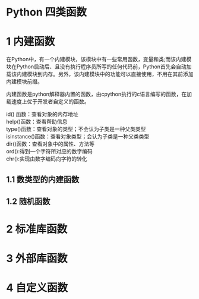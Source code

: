 Python 四类函数
================

# 1 内建函数
在Python中，有一个内建模块，该模块中有一些常用函数，变量和类;而该内建模块在Python启动后、且没有执行程序员所写的任何代码前，Python首先会自动加载该内建模块到内存。另外，该内建模块中的功能可以直接使用，不用在其前添加内建模块前缀。


内建函数是python解释器内置的函数，由cpython执行的c语言编写的函数，在加载速度上优于开发者自定义的函数。

id() 函数：查看对象的内存地址   
help()函数：查看帮助信息  
type()函数：查看对象的类型；不会认为子类是一种父类类型  
isinstance()函数：查看对象类型；会认为子类是一种父类类型  
dir()函数：查看对象中的属性、方法等  
ord():得到一个字符所对应的数字编码  
chr():实现由数字编码向字符的转化  

## 1.1 数类型的内建函数
 



## 1.2 随机函数

# 2 标准库函数

# 3 外部库函数

# 4 自定义函数
